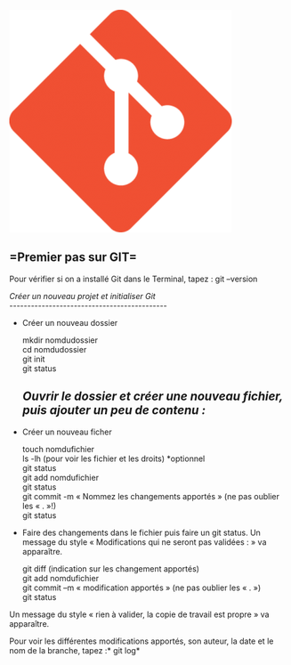 ![logo_git](image/git.png)


=Premier pas sur GIT=  
----------------------  


Pour vérifier si on a installé Git dans le Terminal, tapez : git –version  


   *Créer un nouveau projet et initialiser Git*  
    --------------------------------------------  

- Créer un nouveau dossier  


	mkdir nomdudossier  
	cd nomdudossier  
	git init  
	git status  


   *Ouvrir le dossier et créer une nouveau fichier, puis ajouter un peu de contenu :*   
    ----------------------------------------------------------------------------------  


 - Créer un nouveau ficher  


	touch nomdufichier  
	ls -lh (pour voir les fichier et les droits) *optionnel  
	git status  
	git add nomdufichier  
	git status  
	git commit -m « Nommez les changements apportés » (ne pas oublier les « . »!)  
	git status  


 - Faire des changements dans le fichier puis faire un git status. Un message du style « Modifications qui ne seront pas validées : » va apparaître.   


	git diff (indication sur les changement apportés)  
	git add nomdufichier  
	git commit –m « modification apportés » (ne pas oublier les « . »)    
	git status   

Un message du style « rien à valider, la copie de travail est propre » va apparaître.     

Pour voir les différentes modifications apportés, son auteur, la date et le nom de la branche, tapez :* git log*  


